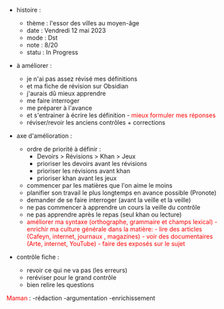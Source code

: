 
- histoire :
	- thème :  l'essor des villes au moyen-âge
	- date : Vendredi 12 mai 2023
	- mode : Dst
	- note : 8/20
	- statu : In Progress

- à améliorer : 
	- je n'ai pas assez révisé mes définitions 
	- et ma fiche de révision sur Obsidian 
	- j'aurais dû mieux apprendre 
	- me faire interroger 
	-  me préparer à l'avance
	- et s'entrainer à écrire les définition
	-<font color="#ff0000"> mieux formuler mes réponses</font>
	- réviser/revoir les anciens contrôles + corrections

- axe d'amélioration : 
	- ordre de priorité à définir :
		- Devoirs > Révisions > Khan > Jeux
		- prioriser les devoirs avant les révisions
		- prioriser les révisions avant khan
		- prioriser khan avant les jeux
	- commencer par les matières que l'on aime le moins
	- planifier son travail le plus longtemps en avance possible (Pronote)
	- demander de se faire interroger (avant la veille et la veille)
	- ne pas commencer à apprendre un cours la veille du contrôle
	- ne pas apprendre après le repas (seul khan ou lecture)
	- <font color="#ff0000">améliorer ma syntaxe (orthographe, grammaire et champs lexical)</font>
<font color="#ff0000">	- enrichir ma culture générale dans la matière:</font>
<font color="#ff0000">		- lire des articles (Cafeyn, internet, journaux , magazines)</font>
<font color="#ff0000">		- voir des documentaires (Arte, internet, YouTube)</font>
<font color="#ff0000">		- faire des exposés sur le sujet</font>

- contrôle fiche : 
	- revoir ce qui ne va pas (les erreurs)
	- reréviser pour le grand contrôle
	- bien relire les questions

<font color="#ff0000">Maman</font> : 
-rédaction
-argumentation
-enrichissement
 